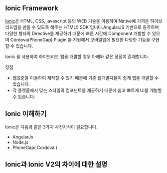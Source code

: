 ## Ionic Framework

[Ionic](http://ionicframework.com/docs/overview/)은 HTML, CSS, javascript 등의 WEB 기술을 이용하여 Native에 가까운 하이브리드앱을 만들 수 있도록 해주는 HTML5 SDK 입니다.AngularJS 기반으로 동작하며 다양한 형태의 Directive를 제공하기 때문에 빠른 시간에 Component 개발할 수 있으며 Cordova(PhoneGap) Plugin 을 지원해서 모바일앱에 필요한 다양한 기능을 구현할 수 있습니다.

Ionic 을 사용하여 하이브리드 앱을 개발할 경우 아래와 같은 장점이 존재합니다.

장점
- 웹표준을 이용하여 제작할 수 있기 때문에 기존 웹개발자들이 쉽게 앱을 개발할 수 있습니다.
- 각 플랫폼에서 맞는 스타일의 컴포넌트를 제공하기 때문에 쉽고 빠르게 UI를 개발할 수 있습니다.

## Ionic 이해하기

Ionic은 디음과 같은 3가지 사전지식이 필요합니다.
- AngularJs
- Node.js
- PhoneGap( Cordova )


## Ionic과 Ionic V2의 차이에 대한 설명 